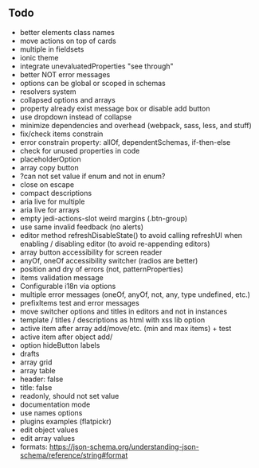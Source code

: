 ## Todo

- better elements class names
- move actions on top of cards
- multiple in fieldsets
- ionic theme
- integrate unevaluatedProperties "see through"
- better NOT error messages
- options can be global or scoped in schemas
- resolvers system
- collapsed options and arrays
- property already exist message box or disable add button
- use dropdown instead of collapse
- minimize dependencies and overhead (webpack, sass, less, and stuff)
- fix/check items constrain
- error constrain property: allOf, dependentSchemas, if-then-else
- check for unused properties in code
- placeholderOption
- array copy button
- ?can not set value if enum and not in enum?
- close on escape
- compact descriptions
- aria live for multiple
- aria live for arrays
- empty jedi-actions-slot weird margins (.btn-group)
- use same invalid feedback (no alerts)
- editor method refreshDisableState() to avoid calling refreshUI when enabling / disabling editor (to avoid re-appending editors)
- array button accessibility for screen reader
- anyOf, oneOf accessibility switcher (radios are better)
- position and dry of errors (not, patternProperties)
- items validation message
- Configurable i18n via options
- multiple error messages (oneOf, anyOf, not, any, type undefined, etc.)
- prefixItems test and error messages
- move switcher options and titles in editors and not in instances
- template / titles / descriptions as html with xss lib option
- active item after array add/move/etc. (min and max items) + test
- active item after object add/
- option hideButton labels
- drafts
- array grid
- array table
- header: false
- title: false
- readonly, should not set value
- documentation mode
- use names options
- plugins examples (flatpickr)
- edit object values
- edit array values
- formats: https://json-schema.org/understanding-json-schema/reference/string#format
